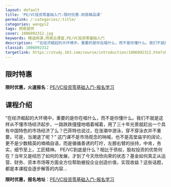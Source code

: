```yaml
---
layout: default
title: 'PE/VC投资零基础入门-限时优惠-网易精品课'
permalink: /:categories/:title/
categories: wangyi2
tags: 网易提供
cover: 1006092312.jpg
keywords: 精选网课,网易云课堂,PE/VC投资零基础入门
description: '“在经济崛起的大环境中，重要的是你在唱什么，而不是你懂什么。我们不就是这样从不懂市场经济起步，一路跌跌撞撞地唱着喊着，用'
classid: 1006092312
targetlink: https://study.163.com/course/introduction/1006092312.htm?share=1&shareId=1025206652&utm_campaign=share&utm_medium=iphoneShare&utm_source=&utm_u=1025206652
---
```


## 限时特惠

**限时优惠，火速报名**：[PE/VC投资零基础入门-报名学习](https://study.163.com/course/introduction/1006092312.htm?share=1&shareId=1025206652&utm_campaign=share&utm_medium=iphoneShare&utm_source=&utm_u=1025206652)

## 课程介绍

“在经济崛起的大环境中，重要的是你在唱什么，而不是你懂什么。我们不就是这样从不懂市场经济起步，一路跌跌撞撞地唱着喊着，用了三十年光景就赶出一个具有中国特色的市场经济了么？巴菲特也说过，在涨潮中游泳，穿不穿泳衣并不重要。可是，当潮退了呢？” 这门课不是市场观念的呐喊，也不是高堂庙宇的阔论，更不是少数精英的喃喃自语，而是循循善诱的叮咛，左膀右臂的扶持，中肯，务实，细节至上，工匠精神。 PE/VC到底是什么？相比于债权，股权投资的优势何在？当年又是经历了如何的发展，才到了今天欣欣向荣的状态？基金如何真正从运营、财务、资本市场等方面全方位帮助被投企业创造价值，实现收益？这些话题，都是本课程会逐步解答的内容...

**限时优惠，报名地址**：[PE/VC投资零基础入门-报名学习](https://study.163.com/course/introduction/1006092312.htm?share=1&shareId=1025206652&utm_campaign=share&utm_medium=iphoneShare&utm_source=&utm_u=1025206652)

